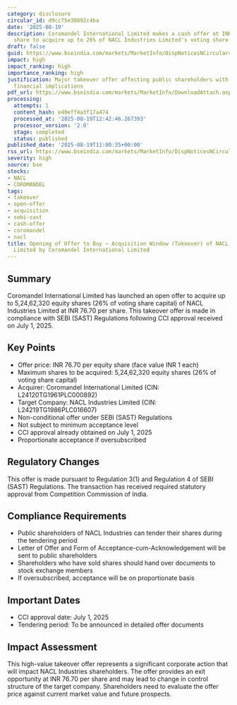 ```yaml
---
category: disclosure
circular_id: d9cc75e30892c4ba
date: '2025-08-19'
description: Coromandel International Limited makes a cash offer at INR 76.70 per
  share to acquire up to 26% of NACL Industries Limited's voting share capital.
draft: false
guid: https://www.bseindia.com/markets/MarketInfo/DispNoticesNCirculars.aspx?Noticeid={1DF3D728-EBD8-4F77-85DA-8E1F49726A1B}&noticeno=20250819-22&dt=08/19/2025&icount=22&totcount=31&flag=0
impact: high
impact_ranking: high
importance_ranking: high
justification: Major takeover offer affecting public shareholders with significant
  financial implications
pdf_url: https://www.bseindia.com/markets/MarketInfo/DownloadAttach.aspx?id=20250819-22&attachedId=bfbef4dc-3fac-42b9-9940-260693749a7a
processing:
  attempts: 1
  content_hash: e40eff4a3f17a474
  processed_at: '2025-08-19T12:42:46.267393'
  processor_version: '2.0'
  stage: completed
  status: published
published_date: '2025-08-19T11:00:35+00:00'
rss_url: https://www.bseindia.com/markets/MarketInfo/DispNoticesNCirculars.aspx?Noticeid={1DF3D728-EBD8-4F77-85DA-8E1F49726A1B}&noticeno=20250819-22&dt=08/19/2025&icount=22&totcount=31&flag=0
severity: high
source: bse
stocks:
- NACL
- COROMANDEL
tags:
- takeover
- open-offer
- acquisition
- sebi-sast
- cash-offer
- coromandel
- nacl
title: Opening of Offer to Buy – Acquisition Window (Takeover) of NACL Industries
  Limited by Coromandel International Limited
---
```


## Summary

Coromandel International Limited has launched an open offer to acquire up to 5,24,62,320 equity shares (26% of voting share capital) of NACL Industries Limited at INR 76.70 per share. This takeover offer is made in compliance with SEBI (SAST) Regulations following CCI approval received on July 1, 2025.

## Key Points

- Offer price: INR 76.70 per equity share (face value INR 1 each)
- Maximum shares to be acquired: 5,24,62,320 equity shares (26% of voting share capital)
- Acquirer: Coromandel International Limited (CIN: L24120TG1961PLC000892)
- Target Company: NACL Industries Limited (CIN: L24219TG1986PLC016607)
- Non-conditional offer under SEBI (SAST) Regulations
- Not subject to minimum acceptance level
- CCI approval already obtained on July 1, 2025
- Proportionate acceptance if oversubscribed

## Regulatory Changes

This offer is made pursuant to Regulation 3(1) and Regulation 4 of SEBI (SAST) Regulations. The transaction has received required statutory approval from Competition Commission of India.

## Compliance Requirements

- Public shareholders of NACL Industries can tender their shares during the tendering period
- Letter of Offer and Form of Acceptance-cum-Acknowledgement will be sent to public shareholders
- Shareholders who have sold shares should hand over documents to stock exchange members
- If oversubscribed, acceptance will be on proportionate basis

## Important Dates

- CCI approval date: July 1, 2025
- Tendering period: To be announced in detailed offer documents

## Impact Assessment

This high-value takeover offer represents a significant corporate action that will impact NACL Industries shareholders. The offer provides an exit opportunity at INR 76.70 per share and may lead to change in control structure of the target company. Shareholders need to evaluate the offer price against current market value and future prospects.